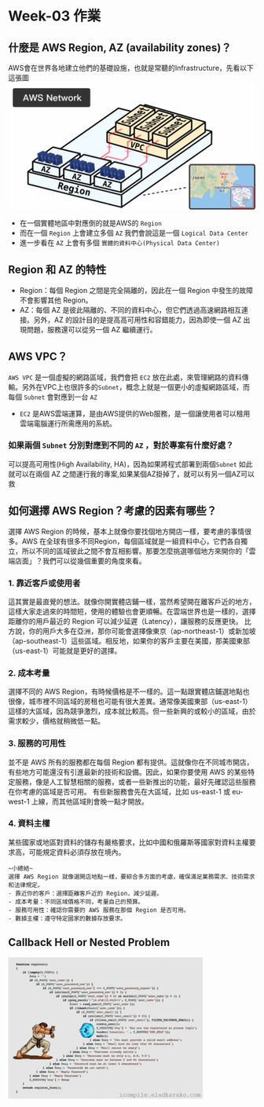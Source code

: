 # Week-03 作業
## 什麼是 AWS Region, AZ (availability zones)？
AWS會在世界各地建立他們的基礎設施，也就是常聽的Infrastructure，先看以下這張圖
![](/asset/azaws.png)
- 在一個實體地區中對應倒的就是AWS的 `Region`
- 而在一個 `Region` 上會建立多個 `AZ` 我們會說這是一個 `Logical Data Center`
- 進一步看在 `AZ` 上會有多個 `實體的資料中心(Physical Data Center)`
## Region 和 AZ 的特性
- Region：每個 Region 之間是完全隔離的，因此在一個 Region 中發生的故障不會影響其他 Region。
- AZ：每個 AZ 是彼此隔離的、不同的資料中心，但它們透過高速網路相互連接。另外，AZ 的設計目的是提高高可用性和容錯能力，因為即使一個 AZ 出現問題，服務還可以從另一個 AZ 繼續運行。
## AWS VPC？
`AWS VPC` 是一個虛擬的網路區域，我們會把 `EC2` 放在此處，來管理網路的資料傳輸。另外在VPC上也很許多的`Subnet`，概念上就是一個更小的虛擬網路區域，而每個 `Subnet` 會對應到一台 `AZ`
- `EC2` 是AWS雲端運算，是由AWS提供的Web服務，是一個讓使用者可以租用雲端電腦運行所需應用的系統。
### 如果兩個 `Subnet` 分別對應到不同的 `AZ` ，對於專案有什麼好處？
可以提高可用性(High Availability, HA)，因為如果將程式部署到兩個`Subnet` 如此就可以在兩個
AZ 之間運行我的專案,如果某個AZ掛掉了，就可以有另一個AZ可以救
## 如何選擇 AWS Region？考慮的因素有哪些？
選擇 AWS Region 的時候，基本上就像你要找個地方開店一樣，要考慮的事情很多。AWS 在全球有很多不同Region，每個區域就是一組資料中心，它們各自獨立，所以不同的區域彼此之間不會互相影響。那要怎麼挑選哪個地方來開你的「雲端店面」？我們可以從幾個重要的角度來看。
### 1. 靠近客戶或使用者
這其實是最直覺的想法。就像你開實體店鋪一樣，當然希望開在離客戶近的地方，這樣大家走過來的時間短，使用的體驗也會更順暢。在雲端世界也是一樣的，選擇距離你的用戶最近的 Region 可以減少延遲（Latency），讓服務的反應更快。
比方說，你的用戶大多在亞洲，那你可能會選擇像東京（ap-northeast-1）或新加坡（ap-southeast-1）這些區域。相反地，如果你的客戶主要在美國，那美國東部（us-east-1）可能就是更好的選擇。
### 2. 成本考量
選擇不同的 AWS Region，有時候價格是不一樣的。這一點跟實體店鋪選地點也很像，城市裡不同區域的房租也可能有很大差異。通常像美國東部（us-east-1）這樣的大區域，因為競爭激烈，成本就比較高。但一些新興的或較小的區域，由於需求較少，價格就稍微低一點。
### 3. 服務的可用性
並不是 AWS 所有的服務都在每個 Region 都有提供。這就像你在不同城市開店，有些地方可能還沒有引進最新的技術和設備。因此，如果你要使用 AWS 的某些特定服務，像是人工智慧相關的服務，或者一些新推出的功能，最好先確認這些服務在你考慮的區域是否可用。
有些新服務會先在大區域，比如 us-east-1 或 eu-west-1 上線，而其他區域則會晚一點才開放。
### 4. 資料主權
某些國家或地區對資料的儲存有嚴格要求，比如中國和俄羅斯等國家對資料主權要求高，可能規定資料必須存放在境內。
```
~小總結~
選擇 AWS Region 就像選開店地點一樣，要綜合多方面的考慮，確保滿足業務需求、技術需求和法律規定。
- 靠近你的客戶：選擇距離客戶近的 Region，減少延遲。
- 成本考量：不同區域價格不同，考量自己的預算。
- 服務可用性：確認你需要的 AWS 服務在那個 Region 是否可用。
- 數據主權：遵守特定國家的數據存放要求。
```

## Callback Hell or Nested Problem
![](/asset/波動.gif)
